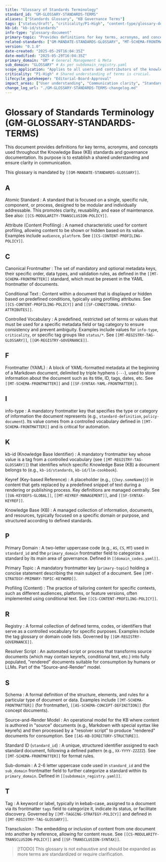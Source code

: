 ```yaml
---
title: "Glossary of Standards Terminology"
standard_id: "GM-GLOSSARY-STANDARDS-TERMS"
aliases: ["Standards Glossary", "KB Governance Terms"]
tags: ["status/draft", "criticality/P1-High", "content-type/glossary-document", "topic/glossary", "topic/standards-governance", "kb-id/standards"]
kb-id: "kb-id/standards"
info-type: "glossary-document"
primary-topic: "Provides definitions for key terms, acronyms, and concepts used throughout the Knowledge Base standards and governance documentation."
related-standards: ["GM-MANDATE-STANDARDS-GLOSSARY", "MT-SCHEMA-FRONTMATTER"]
version: "0.1.0"
date-created: "2025-05-29T16:04:35Z"
date-modified: "2025-05-29T16:04:35Z"
primary_domain: "GM" # General Management & Meta
sub_domain: "GLOSSARY" # As per subdomain_registry.yaml
scope_application: "Applies to all users and contributors of the knowledge base ecosystem to ensure a common understanding of terminology related to standards."
criticality: "P1-High" # Shared understanding of terms is crucial.
lifecycle_gatekeeper: "Editorial-Board-Approval"
impact_areas: ["User understanding", "Communication clarity", "Standards adoption", "Onboarding"]
change_log_url: "./GM-GLOSSARY-STANDARDS-TERMS-changelog.md"
---
```


# Glossary of Standards Terminology (GM-GLOSSARY-STANDARDS-TERMS)

This document provides definitions for key terms, acronyms, and concepts used throughout the Knowledge Base (KB) standards and governance documentation. Its purpose is to establish a shared understanding and ensure clarity in communication.

This glossary is mandated by `[[GM-MANDATE-STANDARDS-GLOSSARY]]`.

## A

Atomic Standard
:   A standard that is focused on a single, specific rule, component, or process, designed to be modular and individually addressable. This promotes clarity, reusability, and ease of maintenance. See also: `[[CS-MODULARITY-TRANSCLUSION-POLICY]]`.

Attribute (Content Profiling)
:   A named characteristic used for content profiling, allowing content to be shown or hidden based on its value. Examples include `audience`, `platform`. See `[[CS-CONTENT-PROFILING-POLICY]]`.

## C

Canonical Frontmatter
:   The set of mandatory and optional metadata keys, their specific order, data types, and validation rules, as defined in the `[[MT-SCHEMA-FRONTMATTER]]` standard, which must be present in the YAML frontmatter of documents.

Conditional Text
:   Content within a document that is displayed or hidden based on predefined conditions, typically using profiling attributes. See `[[CS-CONTENT-PROFILING-POLICY]]` and `[[SF-CONDITIONAL-SYNTAX-ATTRIBUTES]]`.

Controlled Vocabulary
:   A predefined, restricted set of terms or values that must be used for a specific metadata field or tag category to ensure consistency and prevent ambiguity. Examples include values for `info-type`, `criticality`, or specific tag groups like `status/*`. See `[[MT-REGISTRY-TAG-GLOSSARY]]`, `[[GM-REGISTRY-GOVERNANCE]]`.

## F

Frontmatter (YAML)
:   A block of YAML-formatted metadata at the beginning of a Markdown document, delimited by triple hyphens (`---`), used to store information about the document such as its title, ID, tags, dates, etc. See `[[MT-SCHEMA-FRONTMATTER]]` and `[[SF-SYNTAX-YAML-FRONTMATTER]]`.

## I

info-type
:   A mandatory frontmatter key that specifies the type or category of information the document represents (e.g., `standard-definition`, `policy-document`). Its value comes from a controlled vocabulary defined in `[[MT-SCHEMA-FRONTMATTER]]` and is critical for automation.

## K

kb-id (Knowledge Base Identifier)
:   A mandatory frontmatter key whose value is a tag from a controlled vocabulary (see `[[MT-REGISTRY-TAG-GLOSSARY]]`) that identifies which specific Knowledge Base (KB) a document belongs to (e.g., `kb-id/standards`, `kb-id/llm-cookbook`).

Keyref (Key-based Reference)
:   A placeholder (e.g., `{{key.someName}}`) in content that gets replaced by a predefined snippet of text during a rendering or publishing process. Key definitions are managed centrally. See `[[UA-KEYDEFS-GLOBAL]]`, `[[MT-KEYREF-MANAGEMENT]]`, and `[[SF-SYNTAX-KEYREF]]`.

Knowledge Base (KB)
:   A managed collection of information, documents, and resources, typically focused on a specific domain or purpose, and structured according to defined standards.

## P

Primary Domain
:   A two-letter uppercase code (e.g., `AS`, `CS`, `MT`) used in `standard_id` and the `primary_domain` frontmatter field to categorize a standard by its main area of governance. Defined in `[[domain_codes.yaml]]`.

Primary Topic
:   A mandatory frontmatter key (`primary-topic`) holding a concise statement describing the main subject of a document. See `[[MT-STRATEGY-PRIMARY-TOPIC-KEYWORD]]`.

Profiling (Content)
:   The practice of tailoring content for specific contexts, such as different audiences, platforms, or feature versions, often implemented using conditional text. See `[[CS-CONTENT-PROFILING-POLICY]]`.

## R

Registry
:   A formal collection of defined terms, codes, or identifiers that serve as a controlled vocabulary for specific purposes. Examples include the tag glossary or domain code lists. Governed by `[[GM-REGISTRY-GOVERNANCE]]`.

Resolver Script
:   An automated script or process that transforms source documents (which may contain keyrefs, conditional text, etc.) into fully populated, "rendered" documents suitable for consumption by humans or LLMs. Part of the "Source-and-Render" model.

## S

Schema
:   A formal definition of the structure, elements, and rules for a particular type of document or data. Examples include `[[MT-SCHEMA-FRONTMATTER]]` (for frontmatter), `[[AS-SCHEMA-CONCEPT-DEFINITION]]` (for concept documents).

Source-and-Render Model
:   An operational model for the KB where content is authored in "source" documents (e.g., Markdown with special syntax like keyrefs) and then processed by a "resolver script" to produce "rendered" documents for consumption. See `[[AS-KB-DIRECTORY-STRUCTURE]]`.

Standard ID (`standard_id`)
:   A unique, structured identifier assigned to each standard document, following a defined pattern (e.g., `XX-YYYY-ZZZZZ`). See `[[MT-SCHEMA-FRONTMATTER]]` for format rules.

Sub-domain
:   A 2-6 letter uppercase code used in `standard_id` and the `sub_domain` frontmatter field to further categorize a standard within its `primary_domain`. Defined in `[[subdomain_registry.yaml]]`.

## T

Tag
:   A keyword or label, typically in kebab-case, assigned to a document via its frontmatter `tags` field to categorize it, indicate its status, or facilitate discovery. Governed by `[[MT-TAGGING-STRATEGY-POLICY]]` and defined in `[[MT-REGISTRY-TAG-GLOSSARY]]`.

Transclusion
:   The embedding or inclusion of content from one document into another by reference, allowing for content reuse. See `[[CS-MODULARITY-TRANSCLUSION-POLICY]]` and `[[SF-TRANSCLUSION-SYNTAX]]`.

> [!TODO] This glossary is not exhaustive and should be expanded as more terms are standardized or require clarification.
